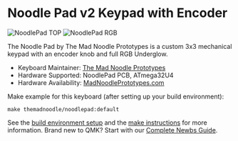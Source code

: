 # Noodle Pad v2 Keypad with Encoder

![NoodlePad TOP](https://static.wixstatic.com/media/59d0ff_052f27ee5ae84266821af7277c51c4ed~mv2.jpg)
![NoodlePad RGB](https://static.wixstatic.com/media/59d0ff_c91f2adc258547a38cc5b480a8d9c510~mv2.jpg)

The Noodle Pad by The Mad Noodle Prototypes is a custom 3x3 mechanical keypad with an encoder knob and full RGB Underglow.

* Keyboard Maintainer: [The Mad Noodle Prototypes](https://github.com/The-Mad-Noodle)
* Hardware Supported: NoodlePad PCB, ATmega32U4
* Hardware Availability: [MadNoodlePrototypes.com](https://www.madnoodleprototypes.com/shop)

Make example for this keyboard (after setting up your build environment):

    make themadnoodle/noodlepad:default

See the [build environment setup](https://docs.qmk.fm/#/getting_started_build_tools) and the [make instructions](https://docs.qmk.fm/#/getting_started_make_guide) for more information. 
Brand new to QMK? Start with our [Complete Newbs Guide](https://docs.qmk.fm/#/newbs).

